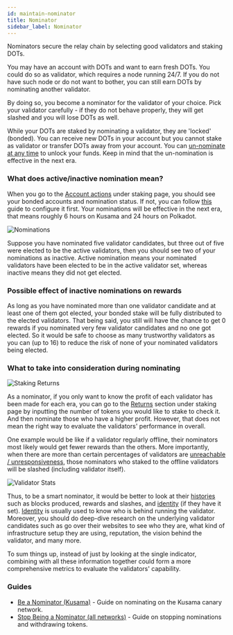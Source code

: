 ```yaml
---
id: maintain-nominator
title: Nominator
sidebar_label: Nominator
---
```


Nominators secure the relay chain by selecting good validators and staking DOTs.

You may have an account with DOTs and want to earn fresh DOTs. You could do so as validator, which requires a node running 24/7. If you do not have such node or do not want to bother, you can still earn DOTs by nominating another validator.

By doing so, you become a nominator for the validator of your choice. Pick your validator carefully - if they do not behave properly, they will get slashed and you will lose DOTs as well.

While your DOTs are staked by nominating a validator, they are 'locked' (bonded). You can receive new DOTs in your account but you cannot stake as validator or transfer DOTs away from your account. You can [un-nominate at any time](maintain-guides-how-to-unbond) to unlock your funds. Keep in mind that the un-nomination is effective in the next era.

### What does active/inactive nomination mean?

When you go to the [Account actions](https://polkadot.js.org/apps/#/staking/actions) under staking page, you should see your bonded accounts and nomination
status. If not, you can follow [this](maintain-guides-how-to-nominate-kusama) guide to configure it first. Your nominations will be effective in the next era, that means roughly 6 hours on Kusama and 24 hours on Polkadot.

![Nominations](/img/staking/polkadotjs-staking-account-actions.jpg)

Suppose you have nominated five validator candidates, but three out of five were elected to 
be the active validators, then you should see two of your nominations as inactive. Active nomination means your nominated validators have been elected to be in the active validator set, whereas inactive means they did not get elected. 

### Possible effect of inactive nominations on rewards

As long as you have nominated more than one validator candidate and at least one of them got elected, your bonded stake will be fully distributed to the elected validators. That being said, you still will have the chance to get 0 rewards if you nominated very few validator candidates and no one got elected. So it would be safe to choose as many trustworthy validators as you can (up to 16) to reduce the risk of none of your nominated validators being elected.

### What to take into consideration during nominating

![Staking Returns](/img/staking/polkadotjs-staking-returns.jpg)

As a nominator, if you only want to know the profit of each validator has been made for each era, you can go to the [Returns](https://polkadot.js.org/apps/#/staking/returns) section under staking page by inputting the number of tokens you would like to stake to check it. And then nominate those who have a higher profit. However, that does not mean the right way to evaluate the validators' performance in overall.

One example would be like if a validator regularly offline, their nominators most likely would get fewer rewards than the others. More importantly, when there are more than certain percentages of validators are [unreachable / unresponsiveness](learn-staking#unresponsiveness), those nominators who staked to the offline validators will be slashed (including validator itself).

![Validator Stats](/img/staking/polkadotjs-staking-validator-stats.jpg)

Thus, to be a smart nominator, it would be better to look at their [histories](https://polkadot.js.org/apps/#/staking/query/CmD9vaMYoiKe7HiFnfkftwvhKbxN9bhyjcDrfFRGbifJEG8) such as blocks produced, rewards and slashes, and [identity](learn-identity) (if they have it set).
[Identity](learn-identity) is usually used to know who is behind running the validator. 
Moreover, you should do deep-dive research on the underlying validator candidates such as go over their websites to see who they are, what kind of infrastructure setup they are using, reputation, the vision behind the validator, and many more. 

To sum things up, instead of just by looking at the single indicator, combining with all these information together could form a more comprehensive metrics to evaluate the validators' capability.

### Guides

- [Be a Nominator (Kusama)](maintain-guides-how-to-nominate-kusama) - Guide on nominating on the Kusama canary network.
- [Stop Being a Nominator (all networks)](maintain-guides-how-to-unbond) - Guide on stopping nominations and withdrawing tokens.
